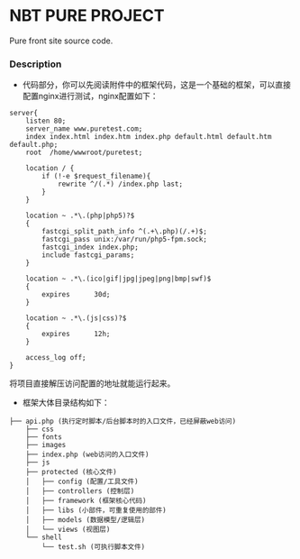 # NBT PURE PROJECT
Pure front site source code.

### Description

* 代码部分，你可以先阅读附件中的框架代码，这是一个基础的框架，可以直接配置nginx进行测试，nginx配置如下：
```
server{
	listen 80;
	server_name www.puretest.com;
	index index.html index.htm index.php default.html default.htm default.php;
	root  /home/wwwroot/puretest;

	location / {
		if (!-e $request_filename){
			rewrite ^/(.*) /index.php last;
		}
	}

	location ~ .*\.(php|php5)?$
	{
		fastcgi_split_path_info ^(.+\.php)(/.+)$;
		fastcgi_pass unix:/var/run/php5-fpm.sock;
		fastcgi_index index.php;
		include fastcgi_params;
	}

	location ~ .*\.(ico|gif|jpg|jpeg|png|bmp|swf)$
	{
		expires      30d;
	}

	location ~ .*\.(js|css)?$
	{
		expires      12h;
	}

	access_log off;
}
```

将项目直接解压访问配置的地址就能运行起来。

* 框架大体目录结构如下：
```
├── api.php (执行定时脚本/后台脚本时的入口文件，已经屏蔽web访问)
	├── css
	├── fonts
	├── images
	├── index.php (web访问的入口文件)
	├── js
	├── protected (核心文件)
	│   ├── config (配置/工具文件)
	│   ├── controllers (控制层)
	│   ├── framework (框架核心代码)
	│   ├── libs (小部件，可重复使用的部件)
	│   ├── models (数据模型/逻辑层)
	│   └── views (视图层)
	└── shell
	    └── test.sh (可执行脚本文件)
```
